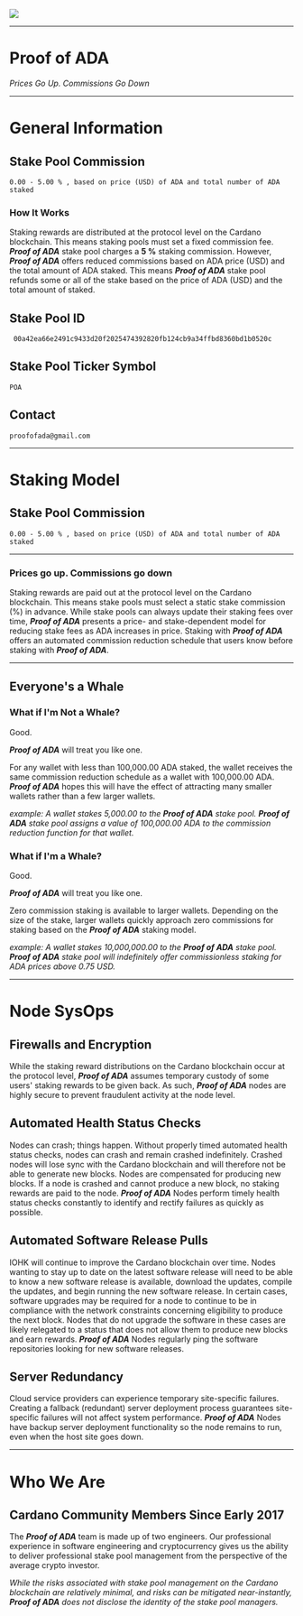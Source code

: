 ![](https://github.com/ProofofADA/Proof-of-ADA/blob/master/PoA-New.PNG)

------

# Proof of ADA #

*Prices Go Up. Commissions Go Down* 

---

# General Information # 

## Stake Pool Commission ##

```
0.00 - 5.00 % , based on price (USD) of ADA and total number of ADA staked
```

### How It Works ###

Staking rewards are distributed at the protocol level on the Cardano blockchain. This means staking pools must set a fixed commission fee. ***Proof of ADA*** stake pool charges a **5 \%** staking commission. However, ***Proof of ADA*** offers reduced commissions based on ADA price (USD) and the total amount of ADA staked. This means ***Proof of ADA*** stake pool refunds some or all of the stake based on the price of ADA (USD) and the total amount of staked. 
## Stake Pool ID ## 

```
 00a42ea66e2491c9433d20f2025474392820fb124cb9a34ffbd8360bd1b0520c 
```

## Stake Pool Ticker Symbol ## 

```
POA 
```

## Contact ##

```
proofofada@gmail.com
```

---

# Staking Model #

## Stake Pool Commission ##

```
0.00 - 5.00 % , based on price (USD) of ADA and total number of ADA staked
```
---

### Prices go up. Commissions go down ###

Staking rewards are paid out at the protocol level on the Cardano blockchain. This means stake pools must select a static stake commission (%) in advance. While stake pools can always update their staking fees over time, ***Proof of ADA*** presents a price- and stake-dependent model for reducing stake fees as ADA increases in price. Staking with ***Proof of ADA*** offers an automated commission reduction schedule that users know before staking with ***Proof of ADA***. 

---

## Everyone's a Whale ## 

### What if I'm Not a Whale? ###

Good. 

***Proof of ADA*** will treat you like one. 

For any wallet with less than 100,000.00 ADA staked, the wallet receives the same commission reduction schedule as a wallet with 100,000.00 ADA. ***Proof of ADA*** hopes this will have the effect of attracting many smaller wallets rather than a few larger wallets.

*example: A wallet stakes 5,000.00 to the **Proof of ADA** stake pool. **Proof of ADA** stake pool assigns a value of 100,000.00 ADA to the commission reduction function for that wallet.*

### What if I'm a Whale? ###

Good. 

***Proof of ADA*** will treat you like one.

Zero commission staking is available to larger wallets. Depending on the size of the stake, larger wallets quickly approach zero commissions for staking based on the ***Proof of ADA*** staking model. 

*example: A wallet stakes 10,000,000.00 to the **Proof of ADA** stake pool. **Proof of ADA** stake pool will indefinitely offer commissionless staking for ADA prices above 0.75 USD.*

---

# Node SysOps #

## Firewalls and Encryption ##

While the staking reward distributions on the Cardano blockchain occur at the protocol level, ***Proof of ADA*** assumes temporary custody of some users' staking rewards to be given back. As such, ***Proof of ADA*** nodes are highly secure to prevent fraudulent activity at the node level.

## Automated Health Status Checks ##

Nodes can crash; things happen. Without properly timed automated health status checks, nodes can crash and remain crashed indefinitely. Crashed nodes will lose sync with the Cardano blockchain and will therefore not be able to generate new blocks. Nodes are compensated for producing new blocks. If a node is crashed and cannot produce a new block, no staking rewards are paid to the node. ***Proof of ADA*** Nodes perform timely health status checks constantly to identify and rectify failures as quickly as possible. 

## Automated Software Release Pulls ## 

IOHK will continue to improve the Cardano blockchain over time. Nodes wanting to stay up to date on the latest software release will need to be able to know a new software release is available, download the updates, compile the updates, and begin running the new software release. In certain cases, software upgrades may be required for a node to continue to be in compliance with the network constraints concerning eligibility to produce the next block. Nodes that do not upgrade the software in these cases are likely relegated to a status that does not allow them to produce new blocks and earn rewards. ***Proof of ADA*** Nodes regularly ping the software repositories looking for new software releases. 

## Server Redundancy ##

Cloud service providers can experience temporary site-specific failures. Creating a fallback (redundant) server deployment process guarantees site-specific failures will not affect system performance. ***Proof of ADA*** Nodes have backup server deployment functionality so the node remains to run, even when the host site goes down. 

---

# Who We Are #

## Cardano Community Members Since Early 2017 ##

The ***Proof of ADA*** team is made up of two engineers. Our professional experience in software engineering and cryptocurrency gives us the ability to deliver professional stake pool management from the perspective of the average crypto investor.


*While the risks associated with stake pool management on the Cardano blockchain are relatively minimal, and risks can be mitigated near-instantly, ***Proof of ADA*** does not disclose the identity of the stake pool managers.*
